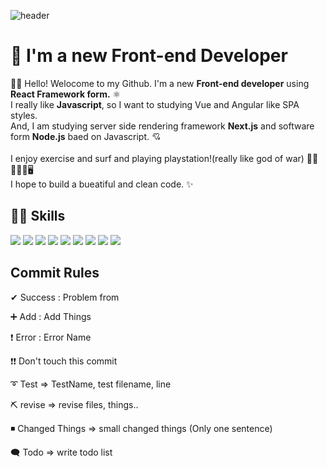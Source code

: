 ![header](https://capsule-render.vercel.app/api?type=waving&color=gradient&height=200&section=header&text=Hello%20Eunsu%20World!&fontSize=60&animation=fadeIn)

# 💎 I'm a new Front-end Developer

🖐🏻 Hello! Welocome to my Github. 
I'm a new **Front-end developer** using **React Framework form.** ⚛️ <br />
I really like **Javascript**, so I want to studying Vue and Angular like SPA styles. <br />
And, I am studying server side rendering framework **Next.js** and  software form **Node.js** baed on Javascript. 💘 <br /> 
<br />
I enjoy exercise and surf and playing playstation!(really like god of war) 💪🏻🏄🏻‍♀️🖥 <br />
I hope to build a bueatiful and clean code. ✨ <br />

## 💪🏻 Skills
<img src="https://img.shields.io/badge/html-E34F26?style=for-the-badge&logo=html5&logoColor=white">  <img src="https://img.shields.io/badge/css-1572B6?style=for-the-badge&logo=css3&logoColor=white">  <img src="https://img.shields.io/badge/Sass-cc6699?style=for-the-badge&logo=sass&logoColor=white">  <img src="https://img.shields.io/badge/bootstrap-7952B3?style=for-the-badge&logo=bootstrap&logoColor=white">  <img src="https://img.shields.io/badge/javascript-F7DF1E?style=for-the-badge&logo=javascript&logoColor=black">  <img src="https://img.shields.io/badge/jquery-0769AD?style=for-the-badge&logo=jquery&logoColor=white">  <img src="https://img.shields.io/badge/react-61DAFB?style=for-the-badge&logo=react&logoColor=black">  <img src="https://img.shields.io/badge/Typescript-2e75b6?style=for-the-badge&logo=Typescript&logoColor=white">  <img src="https://img.shields.io/badge/github-181717?style=for-the-badge&logo=github&logoColor=white">


## Commit Rules

✔ Success : Problem from

➕ Add : Add Things

❗ Error : Error Name

❗❗ Don't touch this commit

➰ Test => TestName, test filename, line

⛏  revise => revise files, things..

◾ Changed Things => small changed things (Only one sentence)

🗨️ Todo => write todo list
